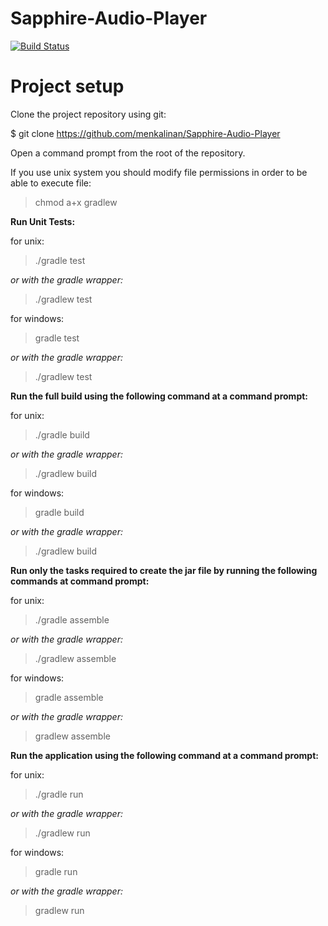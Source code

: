 # Sapphire-Audio-Player
[![Build Status](https://travis-ci.org/menkalinan/Sapphire-Audio-Player.svg?branch=develop)](https://travis-ci.org/menkalinan/Sapphire-Audio-Player) 
# Project setup
Clone the project repository using git:

$ git clone https://github.com/menkalinan/Sapphire-Audio-Player

Оpen a command prompt from the root of the repository.

If you use unix system you should modify file permissions in order to be able to execute file:

> chmod a+x gradlew

 <b> Run Unit Tests: </b> 

for unix:
> ./gradle test 

<i>or with the gradle wrapper:</i>
> ./gradlew test

for windows:
> gradle test 

<i>or with the gradle wrapper:</i>
> ./gradlew test

 <b> Run the full build using the following command at a command prompt: </b> 

for unix:
> ./gradle build 

<i>or with the gradle wrapper:</i>
> ./gradlew build

for windows:
> gradle build 

<i>or with the gradle wrapper:</i>
> ./gradlew build

 <b> Run only the tasks required to create the jar file by running the following commands at command prompt: </b> 

for unix:
> ./gradle assemble 

<i>or with the gradle wrapper:</i>
> ./gradlew assemble

for windows:
> gradle assemble 

<i>or with the gradle wrapper:</i>
> gradlew assemble

 <b> Run the application using the following command at a command prompt: </b> 

for unix:
> ./gradle run

<i>or with the gradle wrapper:</i>
> ./gradlew run

for windows:
> gradle run

<i>or with the gradle wrapper:</i>
> gradlew run


